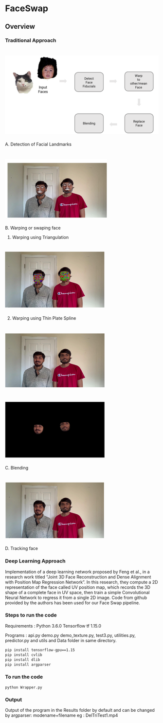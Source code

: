 # FaceSwap
## Overview 
### Traditional Approach
# ![1](https://github.com/advaitp/FaceSwap/blob/main/images/faceswap%20trad.png) 
A. Detection of Facial Landmarks
# ![2](https://github.com/advaitp/FaceSwap/blob/main/images/1.png) 

B. Warping or swaping face

1. Warping using Triangulation
# ![3](https://github.com/advaitp/FaceSwap/blob/main/images/2.png)

2. Warping using Thin Plate Spline
# ![4](https://github.com/advaitp/FaceSwap/blob/main/images/3.png)

# ![5](https://github.com/advaitp/FaceSwap/blob/main/images/face.png)
C. Blending
# ![6](https://github.com/advaitp/FaceSwap/blob/main/images/4.png)

D. Tracking face

### Deep Learning Approach
Implementation of a deep learning network proposed by Feng et al., in a research work titled ”Joint 3D Face Reconstruction and Dense Alignment with Position Map Regression Network”. In this research, they compute a 2D representation of the face called UV position map, which records the 3D shape of a complete face in UV space, then train a simple Convolutional Neural Network to regress it from a single 2D image. Code from github provided by the authors has been used for our Face Swap pipeline.


### Steps to run the code
Requirements : 
Python 3.6.0
Tensorflow tf 1.15.0


Programs : api.py demo.py demo_texture.py, test3.py, utilities.py, predictor.py and utils and Data folder in same directory.

```
pip install tensorflow-gpu==1.15
pip install cvlib
pip install dlib
pip install argparser
```

### To run the code 
```
python Wrapper.py 
```
 
### Output
Output of the program in the Results folder by default and can be changed by argparser: modename+filename eg : DelTriTest1.mp4
